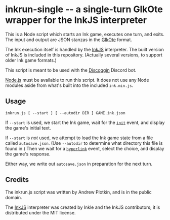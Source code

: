 # inkrun-single -- a single-turn GlkOte wrapper for the InkJS interpreter

This is a Node script which starts an Ink game, executes one turn, and exits. The input and output are JSON stanzas in the [GlkOte][] format.

The Ink execution itself is handled by the [InkJS][] interpreter. The built version of InkJS is included in this repository. (Actually several versions, to support older Ink game formats.)

This script is meant to be used with the [Discoggin][] Discord bot.

[InkJS]: https://github.com/y-lohse/inkjs
[Discoggin]: https://github.com/iftechfoundation/discoggin
[GlkOte]: https://eblong.com/zarf/glk/glkote/docs.html
[GlkOteInit]: https://eblong.com/zarf/glk/glkote/docs.html#input

[Node.js][] must be available to run this script. It does not use any Node modules aside from what's built into the included `ink.min.js`.

[Node.js]: https://nodejs.org/

## Usage

```
inkrun.js [ --start ] [ --autodir DIR ] GAME.ink.json
```

If `--start` is used, we start the Ink game, wait for the [`init`][GlkOteInit] event, and display the game's initial text. 

If `--start` is *not* used, we attempt to load the Ink game state from a file called `autosave.json`. (Use `--autodir` to determine what directory this file is found in.) Then we wait for a [`hyperlink`][GlkOteInit] event, select the choice, and display the game's response.

Either way, we write out `autosave.json` in preparation for the next turn.

## Credits

The inkrun.js script was written by Andrew Plotkin, and is in the public domain.

The [InkJS][] interpreter was created by Inkle and the InkJS contributors; it is distributed under the MIT license.
